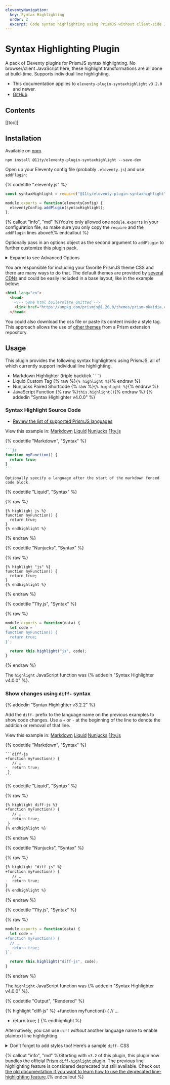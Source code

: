 ```yaml
---
eleventyNavigation:
  key: Syntax Highlighting
  order: 2
  excerpt: Code syntax highlighting using PrismJS without client-side JavaScript.
---
```

# Syntax Highlighting Plugin

A pack of Eleventy plugins for PrismJS syntax highlighting. No browser/client JavaScript here, these highlight transformations are all done at build-time. Supports individual line highlighting.

* This documentation applies to `eleventy-plugin-syntaxhighlight` `v3.2.0` and newer.
* [GitHub](https://github.com/11ty/eleventy-plugin-syntaxhighlight).

## Contents

[[toc]]

## Installation

Available on [npm](https://www.npmjs.com/package/@11ty/eleventy-plugin-syntaxhighlight).

```
npm install @11ty/eleventy-plugin-syntaxhighlight --save-dev
```

Open up your Eleventy config file (probably `.eleventy.js`) and use `addPlugin`:

{% codetitle ".eleventy.js" %}

```js
const syntaxHighlight = require("@11ty/eleventy-plugin-syntaxhighlight");

module.exports = function(eleventyConfig) {
  eleventyConfig.addPlugin(syntaxHighlight);
};
```

{% callout "info", "md" %}You’re only allowed one `module.exports` in your configuration file, so make sure you only copy the `require` and the `addPlugin` lines above!{% endcallout %}

Optionally pass in an options object as the second argument to `addPlugin` to further customize this plugin pack.

<details>
  <summary>Expand to see Advanced Options</summary>

```js
const syntaxHighlight = require("@11ty/eleventy-plugin-syntaxhighlight");

module.exports = function(eleventyConfig) {
  eleventyConfig.addPlugin(syntaxHighlight, {

    // Change which Eleventy template formats use syntax highlighters
    templateFormats: ["*"], // default

    // Use only a subset of template types (11ty.js added in v4.0.0)
    // templateFormats: ["liquid", "njk", "md", "11ty.js"],

    // init callback lets you customize Prism
    init: function({ Prism }) {
      Prism.languages.myCustomLanguage = /* */;
    },

    // Added in 3.1.1, add HTML attributes to the <pre> or <code> tags
    preAttributes: {
      tabindex: 0
    },
    codeAttributes: {},
  });
};
```

</details>

You are responsible for including your favorite PrismJS theme CSS and there are many ways to do that. The default themes are provided by [several CDNs](https://prismjs.com/#basic-usage-cdn) and could be easily included in a base layout, like in the example below:

```html
<html lang="en">
  <head>
    <!-- Some html boilerplate omitted -->
    <link href="https://unpkg.com/prismjs@1.20.0/themes/prism-okaidia.css" rel="stylesheet">
  </head>
````

You could also download the css file or paste its content inside a style tag. This approach allows the use of [other themes](https://github.com/PrismJS/prism-themes) from a Prism extension repository.

## Usage

This plugin provides the following syntax highlighters using PrismJS, all of which currently support individual line highlighting.

* Markdown Highlighter (triple backtick <code>```</code>)
* Liquid Custom Tag {% raw %}`{% highlight %}`{% endraw %}
* Nunjucks Paired Shortcode {% raw %}`{% highlight %}`{% endraw %}
* JavaScript Function {% raw %}`this.highlight()`{% endraw %} {% addedin "Syntax Highlighter v4.0.0" %}

### Syntax Highlight Source Code

* [Review the list of supported PrismJS languages](http://prismjs.com/#languages-list)

<is-land on:visible>
<seven-minute-tabs>
  <div role="tablist" aria-label="Choose a template language">
    View this example in:
    <a href="#highlight-md" role="tab">Markdown</a>
    <a href="#highlight-liquid" role="tab">Liquid</a>
    <a href="#highlight-njk" role="tab">Nunjucks</a>
    <a href="#highlight-js" role="tab">11ty.js</a>
  </div>
  <div id="highlight-md" role="tabpanel">

{% codetitle "Markdown", "Syntax" %}

````markdown
```js
function myFunction() {
  return true;
}
```
````

    Optionally specify a language after the start of the markdown fenced code block.
  </div>
  <div id="highlight-liquid" role="tabpanel">

{% codetitle "Liquid", "Syntax" %}

{% raw %}
```liquid
{% highlight js %}
function myFunction() {
  return true;
}
{% endhighlight %}
```
{% endraw %}

  </div>
  <div id="highlight-njk" role="tabpanel">

{% codetitle "Nunjucks", "Syntax" %}

{% raw %}
```jinja2
{% highlight "js" %}
function myFunction() {
  return true;
}
{% endhighlight %}
```
{% endraw %}

  </div>
  <div id="highlight-js" role="tabpanel">

{% codetitle "11ty.js", "Syntax" %}

{% raw %}
```js
module.exports = function(data) {
  let code = `
function myFunction() {
  return true;
}`;

  return this.highlight("js", code);
}
```
{% endraw %}

The `highlight` JavaScript function was {% addedin "Syntax Highlighter v4.0.0" %}.

  </div>
</seven-minute-tabs>
</is-land>

### Show changes using `diff-` syntax

{% addedin "Syntax Highlighter v3.2.2" %}

Add the `diff-` prefix to the language name on the previous examples to show code changes. Use a `+` or `-` at the beginning of the line to denote the addition or removal of that line.

<is-land on:visible>
<seven-minute-tabs>
  <div role="tablist" aria-label="Choose a template language">
    View this example in:
    <a href="#highlightdiff-md" role="tab">Markdown</a>
    <a href="#highlightdiff-liquid" role="tab">Liquid</a>
    <a href="#highlightdiff-njk" role="tab">Nunjucks</a>
    <a href="#highlightdiff-js" role="tab">11ty.js</a>
  </div>
  <div id="highlightdiff-md" role="tabpanel">

{% codetitle "Markdown", "Syntax" %}

````
```diff-js
+function myFunction() {
   // …
-  return true;
 }
```
````

  </div>
  <div id="highlightdiff-liquid" role="tabpanel">

{% codetitle "Liquid", "Syntax" %}

{% raw %}
```markdown
{% highlight diff-js %}
+function myFunction() {
   // …
-  return true;
 }
{% endhighlight %}
```
{% endraw %}

  </div>
  <div id="highlightdiff-njk" role="tabpanel">

{% codetitle "Nunjucks", "Syntax" %}

{% raw %}
```markdown
{% highlight "diff-js" %}
+function myFunction() {
   // …
-  return true;
}
{% endhighlight %}
```
{% endraw %}

  </div>
  <div id="highlightdiff-js" role="tabpanel">

{% codetitle "11ty.js", "Syntax" %}

{% raw %}
```js
module.exports = function(data) {
  let code = `
+function myFunction() {
  // …
-  return true;
}`;

  return this.highlight("diff-js", code);
}
```
{% endraw %}

The `highlight` JavaScript function was {% addedin "Syntax Highlighter v4.0.0" %}.

  </div>
</seven-minute-tabs>
</is-land>

{% codetitle "Output", "Rendered" %}

{% highlight "diff-js" %}
+function myFunction() {
   // …
-  return true;
 }
{% endhighlight %}

Alternatively, you can use `diff` _without_ another language name to enable plaintext line highlighting.

<details>
  <summary>Don’t forget to add styles too! Here’s a sample <code>diff-</code> CSS</summary>

{% codetitle "CSS", "Syntax" %}

```css
.token.deleted {
  background-color: hsl(350deg 100% 88% / 47%);
}
.token.inserted {
  background-color: hsl(120deg 73% 75% / 35%);
}

/* Make the + and - characters unselectable for copy/paste */
.token.prefix.unchanged,
.token.prefix.inserted,
.token.prefix.deleted {
	-webkit-user-select: none;
	user-select: none;
}

/* Optional: full-width background color */
.token.inserted:not(.prefix),
.token.deleted:not(.prefix) {
	display: block;
}
```

</details>

{% callout "info", "md" %}Starting with `v3.2` of this plugin, this plugin now bundles the official [Prism `diff-highlight` plugin](https://prismjs.com/plugins/diff-highlight/). The previous line highlighting feature is considered deprecated but still available. Check out [the old documentation if you want to learn how to use the deprecated line-highlighting feature](https://v0-12-1.11ty.dev/docs/plugins/syntaxhighlight/).{% endcallout %}